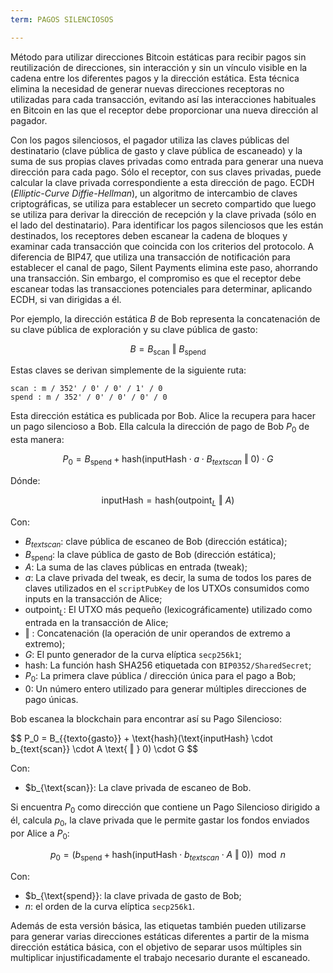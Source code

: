 ```yaml
---
term: PAGOS SILENCIOSOS

---
```

Método para utilizar direcciones Bitcoin estáticas para recibir pagos sin reutilización de direcciones, sin interacción y sin un vínculo visible en la cadena entre los diferentes pagos y la dirección estática. Esta técnica elimina la necesidad de generar nuevas direcciones receptoras no utilizadas para cada transacción, evitando así las interacciones habituales en Bitcoin en las que el receptor debe proporcionar una nueva dirección al pagador.

Con los pagos silenciosos, el pagador utiliza las claves públicas del destinatario (clave pública de gasto y clave pública de escaneado) y la suma de sus propias claves privadas como entrada para generar una nueva dirección para cada pago. Sólo el receptor, con sus claves privadas, puede calcular la clave privada correspondiente a esta dirección de pago. ECDH (*Elliptic-Curve Diffie-Hellman*), un algoritmo de intercambio de claves criptográficas, se utiliza para establecer un secreto compartido que luego se utiliza para derivar la dirección de recepción y la clave privada (sólo en el lado del destinatario). Para identificar los pagos silenciosos que les están destinados, los receptores deben escanear la cadena de bloques y examinar cada transacción que coincida con los criterios del protocolo. A diferencia de BIP47, que utiliza una transacción de notificación para establecer el canal de pago, Silent Payments elimina este paso, ahorrando una transacción. Sin embargo, el compromiso es que el receptor debe escanear todas las transacciones potenciales para determinar, aplicando ECDH, si van dirigidas a él.

Por ejemplo, la dirección estática $B$ de Bob representa la concatenación de su clave pública de exploración y su clave pública de gasto:

$$ B = B_{\text{scan}} \text{ ‖ } B_{\text{spend}} $$

Estas claves se derivan simplemente de la siguiente ruta:

```text
scan : m / 352' / 0' / 0' / 1' / 0
spend : m / 352' / 0' / 0' / 0' / 0
```

Esta dirección estática es publicada por Bob. Alice la recupera para hacer un pago silencioso a Bob. Ella calcula la dirección de pago de Bob $P_0$ de esta manera:

$$ P_0 = B_{\text{spend}} + \text{hash}(\text{inputHash} \cdot a \cdot B_{text{scan}} \text{ ‖ } 0) \cdot G $$

Dónde:

$$ \text{inputHash} = \text{hash}(\text{outpoint}_L \text{ ‖ } A) $$

Con:


- $B_{text{scan}}$: clave pública de escaneo de Bob (dirección estática);
- $B_{\text{spend}}$: la clave pública de gasto de Bob (dirección estática);
- $A$: La suma de las claves públicas en entrada (tweak);
- $a$: La clave privada del tweak, es decir, la suma de todos los pares de claves utilizados en el `scriptPubKey` de los UTXOs consumidos como inputs en la transacción de Alice;
- $\text{outpoint}_L$: El UTXO más pequeño (lexicográficamente) utilizado como entrada en la transacción de Alice;
- $\text{ ‖ }$: Concatenación (la operación de unir operandos de extremo a extremo);
- $G$: El punto generador de la curva elíptica `secp256k1`;
- $\text{hash}$: La función hash SHA256 etiquetada con `BIP0352/SharedSecret`;
- $P_0$: La primera clave pública / dirección única para el pago a Bob;
- $0$: Un número entero utilizado para generar múltiples direcciones de pago únicas.

Bob escanea la blockchain para encontrar así su Pago Silencioso:

$$ P_0 = B_{{texto{gasto}} + \text{hash}(\text{inputHash} \cdot b_{text{scan}} \cdot A \text{ ‖ } 0) \cdot G $$

Con:


- $b_{\text{scan}}: La clave privada de escaneo de Bob.

Si encuentra $P_0$ como dirección que contiene un Pago Silencioso dirigido a él, calcula $p_0$, la clave privada que le permite gastar los fondos enviados por Alice a $P_0$:

$$ p_0 = (b_{\text{spend}} + \text{hash}(\text{inputHash} \cdot b_{text{scan}} \cdot A \text{ ‖ } 0)) \mod n $$

Con:


- $b_{\text{spend}}: la clave privada de gasto de Bob;
- $n$: el orden de la curva elíptica `secp256k1`.

Además de esta versión básica, las etiquetas también pueden utilizarse para generar varias direcciones estáticas diferentes a partir de la misma dirección estática básica, con el objetivo de separar usos múltiples sin multiplicar injustificadamente el trabajo necesario durante el escaneado.